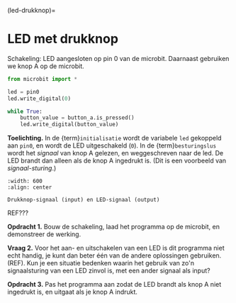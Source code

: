 (led-drukknop)=
# LED met drukknop

Schakeling: LED aangesloten op pin 0 van de microbit. Daarnaast gebruiken we knop A op de microbit.

```python
from microbit import *

led = pin0
led.write_digital(0)

while True:
    button_value = button_a.is_pressed()
    led.write_digital(button_value)
```

**Toelichting.** In de {term}`initialisatie` wordt de variabele `led` gekoppeld aan `pin0`, en wordt de LED uitgeschakeld (`0`). In de {term}`besturingslus` wordt het *signaal* van knop A gelezen, en weggeschreven naar de led. De LED brandt dan alleen als de knop A ingedrukt is. (Dit is een voorbeeld van *signaal-sturing*.)

```{figure} ../figs/button-led-signal.drawio.png
:width: 600
:align: center

Drukknop-signaal (input) en LED-signaal (output)
```

REF???

**Opdracht 1.** Bouw de schakeling, laad het programma op de microbit, en demonstreer de werking.

**Vraag 2.** Voor het aan- en uitschakelen van een LED is dit programma niet echt handig, je kunt dan beter één van de andere oplossingen gebruiken. (REF). Kun je een situatie bedenken waarin het gebruik van zo'n signaalsturing van een LED zinvol is, met een ander signaal als input?

**Opdracht 3.** Pas het programma aan zodat de LED brandt als knop A niet ingedrukt is, en uitgaat als je knop A indrukt.
